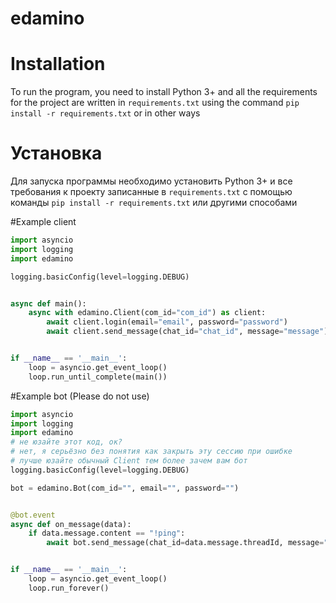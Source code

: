 # edamino


# Installation
To run the program, you need to install Python 3+ and all the requirements for the project are written in `requirements.txt` using the command `pip install -r requirements.txt` or in other ways

# Установка
Для запуска программы необходимо установить Python 3+ и все требования к проекту записанные в `requirements.txt` с помощью команды `pip install -r requirements.txt` или другими способами


#Example client
```py
import asyncio
import logging
import edamino

logging.basicConfig(level=logging.DEBUG)


async def main():
    async with edamino.Client(com_id="com_id") as client:
        await client.login(email="email", password="password")
        await client.send_message(chat_id="chat_id", message="message")


if __name__ == '__main__':
    loop = asyncio.get_event_loop()
    loop.run_until_complete(main())
```
#Example bot (Please do not use)
```py
import asyncio
import logging
import edamino
# не юзайте этот код, ок?
# нет, я серьёзно без понятия как закрыть эту сессию при ошибке
# лучше юзайте обычный Client тем более зачем вам бот
logging.basicConfig(level=logging.DEBUG)

bot = edamino.Bot(com_id="", email="", password="")


@bot.event
async def on_message(data):
    if data.message.content == "!ping":
        await bot.send_message(chat_id=data.message.threadId, message="Pong")


if __name__ == '__main__':
    loop = asyncio.get_event_loop()
    loop.run_forever()

```
